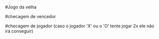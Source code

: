 #Jogo da velha

#checagem de vencedor

#checagem de jogador (caso o jogador 'X' ou o 'O' tente jogar 2x ele não irá conseguir)
